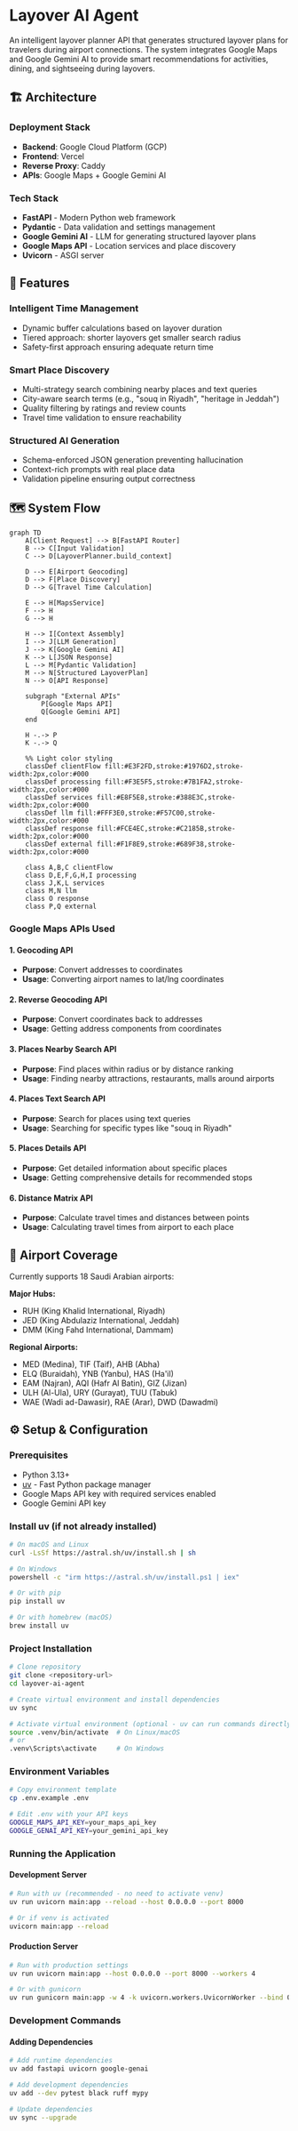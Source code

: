 # Layover AI Agent

An intelligent layover planner API that generates structured layover plans for travelers during airport connections. The system integrates Google Maps and Google Gemini AI to provide smart recommendations for activities, dining, and sightseeing during layovers.

## 🏗️ Architecture

### Deployment Stack
- **Backend**: Google Cloud Platform (GCP)
- **Frontend**: Vercel
- **Reverse Proxy**: Caddy
- **APIs**: Google Maps + Google Gemini AI

### Tech Stack
- **FastAPI** - Modern Python web framework
- **Pydantic** - Data validation and settings management
- **Google Gemini AI** - LLM for generating structured layover plans
- **Google Maps API** - Location services and place discovery
- **Uvicorn** - ASGI server

## 🚀 Features

### Intelligent Time Management
- Dynamic buffer calculations based on layover duration
- Tiered approach: shorter layovers get smaller search radius
- Safety-first approach ensuring adequate return time

### Smart Place Discovery
- Multi-strategy search combining nearby places and text queries
- City-aware search terms (e.g., "souq in Riyadh", "heritage in Jeddah")
- Quality filtering by ratings and review counts
- Travel time validation to ensure reachability

### Structured AI Generation
- Schema-enforced JSON generation preventing hallucination
- Context-rich prompts with real place data
- Validation pipeline ensuring output correctness


## 🗺️ System Flow

```mermaid
graph TD
    A[Client Request] --> B[FastAPI Router]
    B --> C[Input Validation]
    C --> D[LayoverPlanner.build_context]
    
    D --> E[Airport Geocoding]
    D --> F[Place Discovery]
    D --> G[Travel Time Calculation]
    
    E --> H[MapsService]
    F --> H
    G --> H
    
    H --> I[Context Assembly]
    I --> J[LLM Generation]
    J --> K[Google Gemini AI]
    K --> L[JSON Response]
    L --> M[Pydantic Validation]
    M --> N[Structured LayoverPlan]
    N --> O[API Response]
    
    subgraph "External APIs"
        P[Google Maps API]
        Q[Google Gemini API]
    end
    
    H -.-> P
    K -.-> Q

    %% Light color styling
    classDef clientFlow fill:#E3F2FD,stroke:#1976D2,stroke-width:2px,color:#000
    classDef processing fill:#F3E5F5,stroke:#7B1FA2,stroke-width:2px,color:#000
    classDef services fill:#E8F5E8,stroke:#388E3C,stroke-width:2px,color:#000
    classDef llm fill:#FFF3E0,stroke:#F57C00,stroke-width:2px,color:#000
    classDef response fill:#FCE4EC,stroke:#C2185B,stroke-width:2px,color:#000
    classDef external fill:#F1F8E9,stroke:#689F38,stroke-width:2px,color:#000

    class A,B,C clientFlow
    class D,E,F,G,H,I processing
    class J,K,L services
    class M,N llm
    class O response
    class P,Q external
```

### Google Maps APIs Used

#### 1. Geocoding API
- **Purpose**: Convert addresses to coordinates
- **Usage**: Converting airport names to lat/lng coordinates

#### 2. Reverse Geocoding API
- **Purpose**: Convert coordinates back to addresses
- **Usage**: Getting address components from coordinates

#### 3. Places Nearby Search API
- **Purpose**: Find places within radius or by distance ranking
- **Usage**: Finding nearby attractions, restaurants, malls around airports

#### 4. Places Text Search API
- **Purpose**: Search for places using text queries
- **Usage**: Searching for specific types like "souq in Riyadh"

#### 5. Places Details API
- **Purpose**: Get detailed information about specific places
- **Usage**: Getting comprehensive details for recommended stops

#### 6. Distance Matrix API
- **Purpose**: Calculate travel times and distances between points
- **Usage**: Calculating travel times from airport to each place

## 🛫 Airport Coverage

Currently supports 18 Saudi Arabian airports:

**Major Hubs:**
- RUH (King Khalid International, Riyadh)
- JED (King Abdulaziz International, Jeddah)
- DMM (King Fahd International, Dammam)

**Regional Airports:**
- MED (Medina), TIF (Taif), AHB (Abha)
- ELQ (Buraidah), YNB (Yanbu), HAS (Ha'il)
- EAM (Najran), AQI (Hafr Al Batin), GIZ (Jizan)
- ULH (Al-Ula), URY (Gurayat), TUU (Tabuk)
- WAE (Wadi ad-Dawasir), RAE (Arar), DWD (Dawadmi)

## ⚙️ Setup & Configuration

### Prerequisites
- Python 3.13+
- [uv](https://docs.astral.sh/uv/) - Fast Python package manager
- Google Maps API key with required services enabled
- Google Gemini API key

### Install uv (if not already installed)
```bash
# On macOS and Linux
curl -LsSf https://astral.sh/uv/install.sh | sh

# On Windows
powershell -c "irm https://astral.sh/uv/install.ps1 | iex"

# Or with pip
pip install uv

# Or with homebrew (macOS)
brew install uv
```

### Project Installation
```bash
# Clone repository
git clone <repository-url>
cd layover-ai-agent

# Create virtual environment and install dependencies
uv sync

# Activate virtual environment (optional - uv can run commands directly)
source .venv/bin/activate  # On Linux/macOS
# or
.venv\Scripts\activate     # On Windows
```

### Environment Variables
```bash
# Copy environment template
cp .env.example .env

# Edit .env with your API keys
GOOGLE_MAPS_API_KEY=your_maps_api_key
GOOGLE_GENAI_API_KEY=your_gemini_api_key
```

### Running the Application

#### Development Server
```bash
# Run with uv (recommended - no need to activate venv)
uv run uvicorn main:app --reload --host 0.0.0.0 --port 8000

# Or if venv is activated
uvicorn main:app --reload
```

#### Production Server
```bash
# Run with production settings
uv run uvicorn main:app --host 0.0.0.0 --port 8000 --workers 4

# Or with gunicorn
uv run gunicorn main:app -w 4 -k uvicorn.workers.UvicornWorker --bind 0.0.0.0:8000
```

### Development Commands


#### Adding Dependencies
```bash
# Add runtime dependencies
uv add fastapi uvicorn google-genai

# Add development dependencies
uv add --dev pytest black ruff mypy

# Update dependencies
uv sync --upgrade
```



